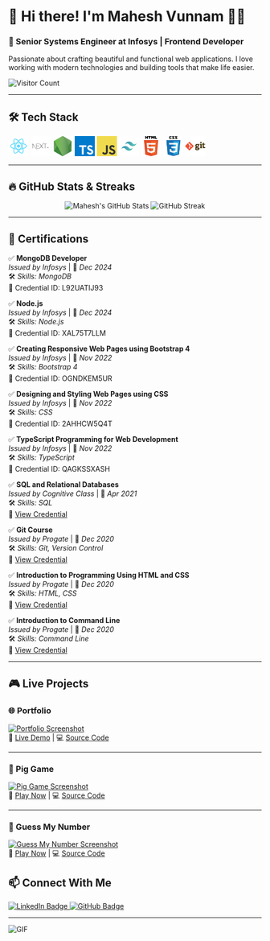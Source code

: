 # 👋 Hi there! I'm Mahesh Vunnam 👨‍💻

### 🚀 Senior Systems Engineer at Infosys | Frontend Developer  
Passionate about crafting beautiful and functional web applications. I love working with modern technologies and building tools that make life easier.

![Visitor Count](https://komarev.com/ghpvc/?username=vunnammahesh&label=Profile%20Views&color=0e75b6&style=flat)

---

## 🛠️ Tech Stack

<p align="left">
  <img src="https://raw.githubusercontent.com/github/explore/main/topics/react/react.png" alt="React" width="40" height="40"/>  
  <img src="https://raw.githubusercontent.com/github/explore/main/topics/nextjs/nextjs.png" alt="Next.js" width="40" height="40"/>
  <img src="https://raw.githubusercontent.com/github/explore/main/topics/nodejs/nodejs.png" alt="Node.js" width="40" height="40"/>
  <img src="https://raw.githubusercontent.com/github/explore/main/topics/typescript/typescript.png" alt="TypeScript" width="40" height="40"/>
  <img src="https://raw.githubusercontent.com/github/explore/main/topics/javascript/javascript.png" alt="JavaScript" width="40" height="40"/>
  <img src="https://raw.githubusercontent.com/github/explore/main/topics/tailwind/tailwind.png" alt="Tailwind CSS" width="40" height="40"/>
  <img src="https://raw.githubusercontent.com/github/explore/main/topics/html/html.png" alt="HTML5" width="40" height="40"/>
  <img src="https://raw.githubusercontent.com/github/explore/main/topics/css/css.png" alt="CSS3" width="40" height="40"/>
  <img src="https://raw.githubusercontent.com/github/explore/main/topics/git/git.png" alt="Git" width="40" height="40"/>
</p>

---

## 🔥 GitHub Stats & Streaks

<p align="center">
  <img src="https://github-readme-stats.vercel.app/api?username=vunnammahesh&show_icons=true&theme=radical" alt="Mahesh's GitHub Stats" />
  <img src="https://github-readme-streak-stats.herokuapp.com/?user=vunnammahesh&theme=radical" alt="GitHub Streak" />
</p>

---

## 📜 Certifications

✅ **MongoDB Developer**  
*Issued by Infosys* | 📅 *Dec 2024*  
🛠️ *Skills: MongoDB*  
🔗 Credential ID: L92UATIJ93  

✅ **Node.js**  
*Issued by Infosys* | 📅 *Dec 2024*  
🛠️ *Skills: Node.js*  
🔗 Credential ID: XAL75T7LLM  

✅ **Creating Responsive Web Pages using Bootstrap 4**  
*Issued by Infosys* | 📅 *Nov 2022*  
🛠️ *Skills: Bootstrap 4*  
🔗 Credential ID: OGNDKEM5UR  

✅ **Designing and Styling Web Pages using CSS**  
*Issued by Infosys* | 📅 *Nov 2022*  
🛠️ *Skills: CSS*  
🔗 Credential ID: 2AHHCW5Q4T  

✅ **TypeScript Programming for Web Development**  
*Issued by Infosys* | 📅 *Nov 2022*  
🛠️ *Skills: TypeScript*  
🔗 Credential ID: QAGKSSXASH  

✅ **SQL and Relational Databases**  
*Issued by Cognitive Class* | 📅 *Apr 2021*  
🛠️ *Skills: SQL*  
🔗 [View Credential](https://courses.cognitiveclass.ai/certificates/f808e3f8e3f241eaa104a7b106679817)  

✅ **Git Course**  
*Issued by Progate* | 📅 *Dec 2020*  
🛠️ *Skills: Git, Version Control*  
🔗 [View Credential](https://progate.com/course_certificate/3d8db29bqm1zvl)  

✅ **Introduction to Programming Using HTML and CSS**  
*Issued by Progate* | 📅 *Dec 2020*  
🛠️ *Skills: HTML, CSS*  
🔗 [View Credential](https://progate.com/course_certificate/c44bb492qm218p)  

✅ **Introduction to Command Line**  
*Issued by Progate* | 📅 *Dec 2020*  
🛠️ *Skills: Command Line*  
🔗 [View Credential](https://progate.com/course_certificate/e03256b6qm09e6)  

---
## 🎮 Live Projects

### 🌐 Portfolio
[![Portfolio Screenshot](https://via.placeholder.com/300x200.png?text=Portfolio+Screenshot)](https://vunnammahesh.github.io/portfolio)  
🔗 [Live Demo](https://vunnammahesh.github.io/portfolio) | 💻 [Source Code](https://github.com/vunnammahesh/vunnammahesh.github.io/tree/main/portfolio)

---

### 🐷 Pig Game
[![Pig Game Screenshot](https://via.placeholder.com/300x200.png?text=Pig+Game)](https://vunnammahesh.github.io/pig-game)  
🔗 [Play Now](https://vunnammahesh.github.io/pig-game) | 💻 [Source Code](https://github.com/vunnammahesh/vunnammahesh.github.io/tree/main/pig-game)

---

### 🔢 Guess My Number
[![Guess My Number Screenshot](https://via.placeholder.com/300x200.png?text=Guess+My+Number)](https://vunnammahesh.github.io/Guess-my-number)  
🔗 [Play Now](https://vunnammahesh.github.io/Guess-my-number) | 💻 [Source Code](https://github.com/vunnammahesh/vunnammahesh.github.io/tree/main/Guess-my-number)


## 📫 Connect With Me
<p align="left">
  <a href="https://www.linkedin.com/in/mahesh-vunnam-4328651ab/" target="_blank">
    <img src="https://img.shields.io/badge/LinkedIn-blue?style=for-the-badge&logo=linkedin" alt="LinkedIn Badge"/>
  </a>
  <a href="https://github.com/vunnammahesh" target="_blank">
    <img src="https://img.shields.io/badge/GitHub-black?style=for-the-badge&logo=github" alt="GitHub Badge"/>
  </a>
</p>

---

![GIF](https://media.giphy.com/media/qgQUggAC3Pfv687qPC/giphy.gif)
